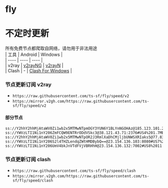 # fly
# 不定时更新
所有免费节点都爬取自网络，请勿用于非法用途  
|  工具  | Android  | Windows  |  
|  ----  | ----   | ----  |  
| v2ray  | [v2rayNG](https://github.com/2dust/v2rayNG/releases) | [v2rayN](https://github.com/2dust/v2rayN/releases) |  
| Clash  | - | [Clash For Windows](https://github.com/2dust/clashN/releases) | 
  
### 节点更新订阅  v2ray
- `https://raw.githubusercontent.com/ts-sf/fly/speed/v2`  
- `https://mirror.v2gh.com/https://raw.githubusercontent.com/ts-sf/fly/speed/v2`  

#### 部分节点  
``` 
ss://Y2hhY2hhMjAtaWV0Zi1wb2x5MTMwNTpmOGY3YUN6Y1BLYnNGOHAz@185.123.101.241:990#%E6%9C%AA%E7%9F%A57%2036.5KB%2Fs
ss://YWVzLTI1Ni1nY206ZmFCQW9ENTRrODdVSkc3@38.121.43.71:2376#US4%201.7MB%2Fs
ss://Y2hhY2hhMjAtaWV0Zi1wb2x5MTMwNTpOR2J3RmlXaDhCMjljbUNWSXRIaks5@77.83.246.74:443#%E6%9C%AA%E7%9F%A513%20382.9KB%2Fs
ss://YWVzLTI1Ni1nY206S2l4THZLendqZWtHMDBybQ==@23.154.136.103:8080#US7%201.2MB%2Fs
ss://YWVzLTI1Ni1nY206UmV4bkJnVTdFVjVBRHhH@23.154.136.132:7002#US8%2011.2KB%2Fs
```
### 节点更新订阅  clash
- `https://raw.githubusercontent.com/ts-sf/fly/speed/clash`  
- `https://mirror.v2gh.com/https://raw.githubusercontent.com/ts-sf/fly/speed/clash`  


